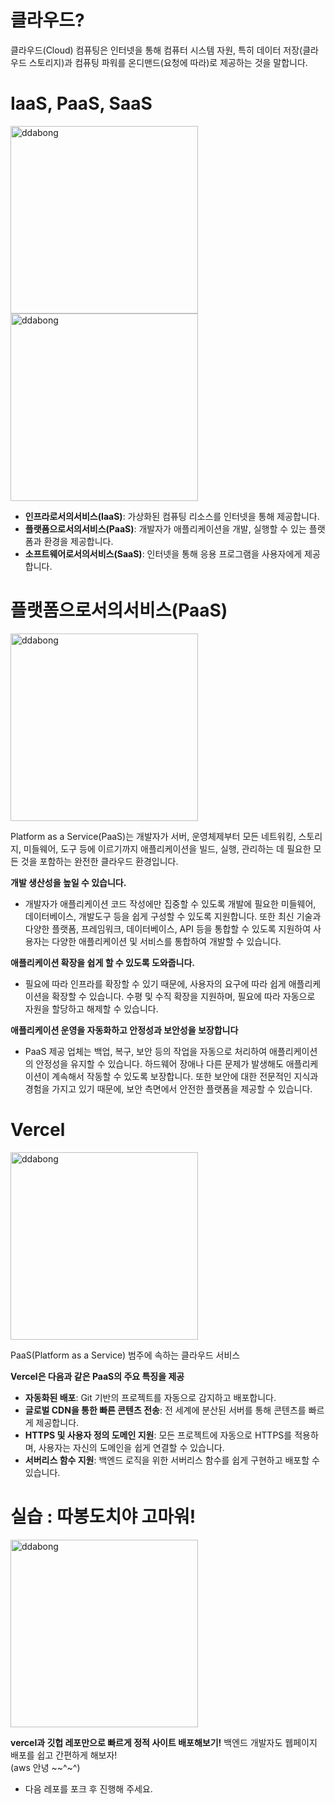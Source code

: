 # 클라우드?

클라우드(Cloud) 컴퓨팅은 인터넷을 통해 컴퓨터 시스템 자원, 특히 데이터 저장(클라우드 스토리지)과 컴퓨팅 파워를 온디맨드(요청에 따라)로 제공하는 것을 말합니다. 

# IaaS, PaaS, SaaS
 <img src="https://github.com/candosh/Thankyou-ddabong-dochi/assets/104755384/ca895549-8633-4237-af3e-bca894663532" width="300px" alt="ddabong"/>
 <img src="https://github.com/candosh/Thankyou-ddabong-dochi/assets/104755384/84b0702c-4f66-4b90-a6f7-fc486631c131" width="300px" alt="ddabong"/>

- **인프라로서의서비스(IaaS)**: 가상화된 컴퓨팅 리소스를 인터넷을 통해 제공합니다.
- **플랫폼으로서의서비스(PaaS)**: 개발자가 애플리케이션을 개발, 실행할 수 있는 플랫폼과 환경을 제공합니다.
- **소프트웨어로서의서비스(SaaS)**: 인터넷을 통해 응용 프로그램을 사용자에게 제공합니다.

# **플랫폼으로서의서비스(PaaS)**
 <img src="https://github.com/candosh/Thankyou-ddabong-dochi/assets/104755384/d0f51ebe-764e-408e-b6af-35a2aede9788" width="300px" alt="ddabong"/>

Platform as a Service(PaaS)는 개발자가 서버, 운영체제부터 모든 네트워킹, 스토리지, 미들웨어, 도구 등에 이르기까지 애플리케이션을 빌드, 실행, 관리하는 데 필요한 모든 것을 포함하는 완전한 클라우드 환경입니다.

**개발 생산성을 높일 수 있습니다.**

- 개발자가 애플리케이션 코드 작성에만 집중할 수 있도록 개발에 필요한 미들웨어, 데이터베이스, 개발도구 등을 쉽게 구성할 수 있도록 지원합니다. 또한 최신 기술과 다양한 플랫폼, 프레임워크, 데이터베이스, API 등을 통합할 수 있도록 지원하여 사용자는 다양한 애플리케이션 및 서비스를 통합하여 개발할 수 있습니다.

**애플리케이션 확장을 쉽게 할 수 있도록 도와줍니다.**

- 필요에 따라 인프라를 확장할 수 있기 때문에, 사용자의 요구에 따라 쉽게 애플리케이션을 확장할 수 있습니다. 수평 및 수직 확장을 지원하며, 필요에 따라 자동으로 자원을 할당하고 해제할 수 있습니다.

**애플리케이션 운영을 자동화하고 안정성과 보안성을 보장합니다**

- PaaS 제공 업체는 백업, 복구, 보안 등의 작업을 자동으로 처리하여 애플리케이션의 안정성을 유지할 수 있습니다. 하드웨어 장애나 다른 문제가 발생해도 애플리케이션이 계속해서 작동할 수 있도록 보장합니다. 또한 보안에 대한 전문적인 지식과 경험을 가지고 있기 때문에, 보안 측면에서 안전한 플랫폼을 제공할 수 있습니다.

# Vercel
<img src="https://github.com/candosh/Thankyou-ddabong-dochi/assets/104755384/3a2eef1c-79d9-42b0-ba5d-8a728098be11" width="300px" alt="ddabong"/>

PaaS(Platform as a Service) 범주에 속하는 클라우드 서비스

**Vercel은 다음과 같은 PaaS의 주요 특징을 제공**

- **자동화된 배포**: Git 기반의 프로젝트를 자동으로 감지하고 배포합니다.
- **글로벌 CDN을 통한 빠른 콘텐츠 전송**: 전 세계에 분산된 서버를 통해 콘텐츠를 빠르게 제공합니다.
- **HTTPS 및 사용자 정의 도메인 지원**: 모든 프로젝트에 자동으로 HTTPS를 적용하며, 사용자는 자신의 도메인을 쉽게 연결할 수 있습니다.
- **서버리스 함수 지원**: 백엔드 로직을 위한 서버리스 함수를 쉽게 구현하고 배포할 수 있습니다.


# 실습 : 따봉도치야 고마워!

 <img src="https://github.com/candosh/Thankyou-ddabong-dochi/assets/104755384/2e45b433-1b22-4f92-8583-b6badb49ba24" width="300px" alt="ddabong"/>

<b>vercel과 깃헙 레포만으로 빠르게 정적 사이트 배포해보기!</b> 백엔드 개발자도 웹페이지 배포를 쉽고 간편하게 해보자! <br/>(aws 안녕 ~~^~^)

- 다음 레포를 포크 후 진행해 주세요.

